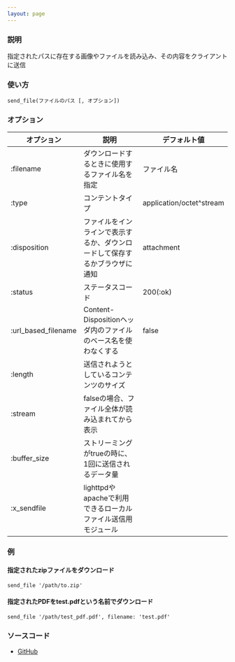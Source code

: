 ```yaml
---
layout: page
---
```

### 説明
指定されたパスに存在する画像やファイルを読み込み、その内容をクライアントに送信

### 使い方
    send_file(ファイルのパス [, オプション])

### オプション

オプション               | 説明                                        | デフォルト値
--------------------|---------------------------------------------|-------------------------
:filename           | ダウンロードするときに使用するファイル名を指定                | ファイル名
:type               | コンテントタイプ                                    | application/octet^stream
:disposition        | ファイルをインラインで表示するか、ダウンロードして保存するかブラウザに通知 | attachment
:status             | ステータスコード                                    | 200(:ok)
:url_based_filename | Content-Dispositionヘッダ内のファイルのベース名を使わなくする | false
:length             | 送信されようとしているコンテンツのサイズ                      |
:stream             | falseの場合、ファイル全体が読み込まれてから表示          |
:buffer_size        | ストリーミングがtrueの時に、1回に送信されるデータ量           |
:x_sendfile         | lighttpdやapacheで利用できるローカルファイル送信用モジュール  |

### 例
#### 指定されたzipファイルをダウンロード
    send_file '/path/to.zip'

#### 指定されたPDFをtest.pdfという名前でダウンロード
    send_file '/path/test_pdf.pdf', filename: 'test.pdf'

### ソースコード
* [GitHub](https://github.com/rails/rails/blob/f33d52c95217212cbacc8d5e44b5a8e3cdc6f5b3/actionpack/lib/action_controller/metal/data_streaming.rb#L69)